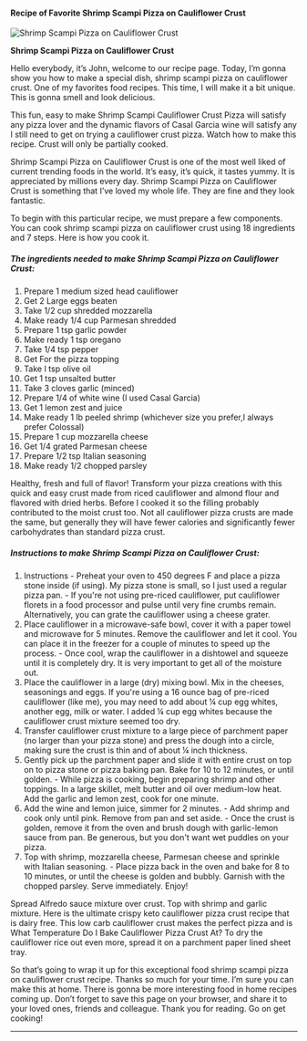            

#### Recipe of Favorite Shrimp Scampi Pizza on Cauliflower Crust

![Shrimp Scampi Pizza on Cauliflower Crust](https://img-global.cpcdn.com/recipes/89ce58a88c8c2ba3/751x532cq70/shrimp-scampi-pizza-on-cauliflower-crust-recipe-main-photo.jpg)

**Shrimp Scampi Pizza on Cauliflower Crust**

Hello everybody, it’s John, welcome to our recipe page. Today, I’m gonna show you how to make a special dish, shrimp scampi pizza on cauliflower crust. One of my favorites food recipes. This time, I will make it a bit unique. This is gonna smell and look delicious.

This fun, easy to make Shrimp Scampi Cauliflower Crust Pizza will satisfy any pizza lover and the dynamic flavors of Casal Garcia wine will satisfy any I still need to get on trying a cauliflower crust pizza. Watch how to make this recipe. Crust will only be partially cooked.

Shrimp Scampi Pizza on Cauliflower Crust is one of the most well liked of current trending foods in the world. It’s easy, it’s quick, it tastes yummy. It is appreciated by millions every day. Shrimp Scampi Pizza on Cauliflower Crust is something that I’ve loved my whole life. They are fine and they look fantastic.

To begin with this particular recipe, we must prepare a few components. You can cook shrimp scampi pizza on cauliflower crust using 18 ingredients and 7 steps. Here is how you cook it.

##### The ingredients needed to make Shrimp Scampi Pizza on Cauliflower Crust:

1.  Prepare 1 medium sized head cauliflower
2.  Get 2 Large eggs beaten
3.  Take 1/2 cup shredded mozzarella
4.  Make ready 1/4 cup Parmesan shredded
5.  Prepare 1 tsp garlic powder
6.  Make ready 1 tsp oregano
7.  Take 1/4 tsp pepper
8.  Get For the pizza topping
9.  Take I tsp olive oil
10.  Get 1 tsp unsalted butter
11.  Take 3 cloves garlic (minced)
12.  Prepare 1/4 of white wine (I used Casal Garcia)
13.  Get 1 lemon zest and juice
14.  Make ready 1 lb peeled shrimp (whichever size you prefer,I always prefer Colossal)
15.  Prepare 1 cup mozzarella cheese
16.  Get 1/4 grated Parmesan cheese
17.  Prepare 1/2 tsp Italian seasoning
18.  Make ready 1/2 chopped parsley

Healthy, fresh and full of flavor! Transform your pizza creations with this quick and easy crust made from riced cauliflower and almond flour and flavored with dried herbs. Before I cooked it so the filling probably contributed to the moist crust too. Not all cauliflower pizza crusts are made the same, but generally they will have fewer calories and significantly fewer carbohydrates than standard pizza crust.

##### Instructions to make Shrimp Scampi Pizza on Cauliflower Crust:

1.  Instructions - Preheat your oven to 450 degrees F and place a pizza stone inside (if using). My pizza stone is small, so I just used a regular pizza pan. - If you're not using pre-riced cauliflower, put cauliflower florets in a food processor and pulse until very fine crumbs remain. Alternatively, you can grate the cauliflower using a cheese grater.
2.  Place cauliflower in a microwave-safe bowl, cover it with a paper towel and microwave for 5 minutes. Remove the cauliflower and let it cool. You can place it in the freezer for a couple of minutes to speed up the process. - Once cool, wrap the cauliflower in a dishtowel and squeeze until it is completely dry. It is very important to get all of the moisture out.
3.  Place the cauliflower in a large (dry) mixing bowl. Mix in the cheeses, seasonings and eggs. If you're using a 16 ounce bag of pre-riced cauliflower (like me), you may need to add about ¼ cup egg whites, another egg, milk or water. I added ¼ cup egg whites because the cauliflower crust mixture seemed too dry.
4.  Transfer cauliflower crust mixture to a large piece of parchment paper (no larger than your pizza stone) and press the dough into a circle, making sure the crust is thin and of about ¼ inch thickness.
5.  Gently pick up the parchment paper and slide it with entire crust on top on to pizza stone or pizza baking pan. Bake for 10 to 12 minutes, or until golden. - While pizza is cooking, begin preparing shrimp and other toppings. In a large skillet, melt butter and oil over medium-low heat. Add the garlic and lemon zest, cook for one minute.
6.  Add the wine and lemon juice, simmer for 2 minutes. - Add shrimp and cook only until pink. Remove from pan and set aside. - Once the crust is golden, remove it from the oven and brush dough with garlic-lemon sauce from pan. Be generous, but you don't want wet puddles on your pizza.
7.  Top with shrimp, mozzarella cheese, Parmesan cheese and sprinkle with Italian seasoning. - Place pizza back in the oven and bake for 8 to 10 minutes, or until the cheese is golden and bubbly. Garnish with the chopped parsley. Serve immediately. Enjoy!

Spread Alfredo sauce mixture over crust. Top with shrimp and garlic mixture. Here is the ultimate crispy keto cauliflower pizza crust recipe that is dairy free. This low carb cauliflower crust makes the perfect pizza and is What Temperature Do I Bake Cauliflower Pizza Crust At? To dry the cauliflower rice out even more, spread it on a parchment paper lined sheet tray.

So that’s going to wrap it up for this exceptional food shrimp scampi pizza on cauliflower crust recipe. Thanks so much for your time. I’m sure you can make this at home. There is gonna be more interesting food in home recipes coming up. Don’t forget to save this page on your browser, and share it to your loved ones, friends and colleague. Thank you for reading. Go on get cooking!

* * *